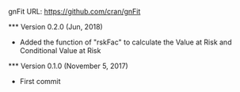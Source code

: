gnFit
URL: https://github.com/cran/gnFit

*** Version 0.2.0  (Jun, 2018)

- Added the function of "rskFac" to calculate the Value at Risk and Conditional Value at Risk

*** Version 0.1.0  (November 5, 2017)

- First commit
